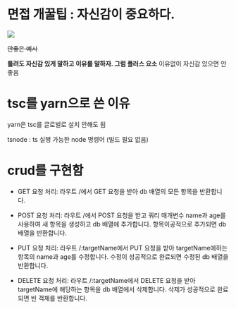 # 면접 개꿀팁 : 자신감이 중요하다.
<img src='https://blog.kakaocdn.net/dn/bjPT3y/btr7g8RQ8jq/xY14ZMTyqMkn6TiZLRUT50/img.gif'>

~~안좋은 예시~~

**틀려도 자신감 있게 말하고 이유를 말하자. 그럼 플러스 요소**
이유없이 자신감 있으면 안 좋음

# tsc를 yarn으로 쓴 이유
yarn은 tsc를 글로벌로 설치 안해도 됨

tsnode : ts 실행 가능한 node 명령어 (빌드 필요 없음)

# crud를 구현함

* GET 요청 처리: 라우트 /에서 GET 요청을 받아 db 배열의 모든 항목을 반환합니다.

* POST 요청 처리: 라우트 /에서 POST 요청을 받고 쿼리 매개변수 name과 age를 사용하여 새 항목을 생성하고 db 배열에 추가합니다. 항목이공적으로 추가되면 db 배열을 반환합니다.

* PUT 요청 처리: 라우트 /:targetName에서 PUT 요청을 받아 targetName에하는 항목의 name과 age를 수정합니다. 수정이 성공적으로 완료되면 수정된 db 배열을 반환합니다.

* DELETE 요청 처리: 라우트 /:targetName에서 DELETE 요청을 받아 targetName에 해당하는 항목을 db 배열에서 삭제합니다. 삭제가 성공적으로 완료되면 빈 객체를 반환합니다.